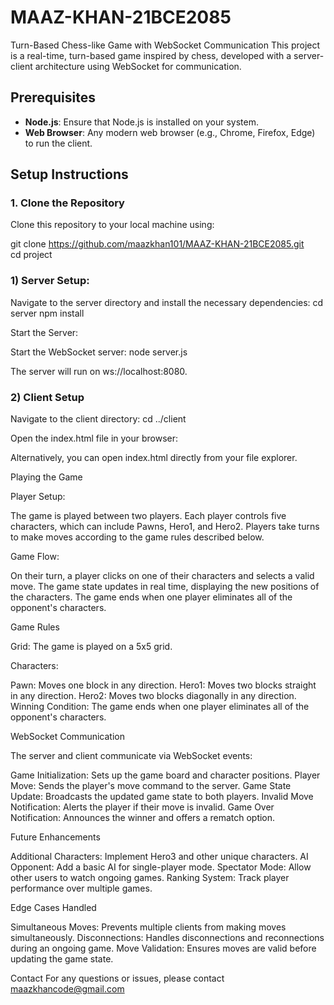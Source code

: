 # MAAZ-KHAN-21BCE2085
Turn-Based Chess-like Game with WebSocket Communication This project is a real-time, turn-based game inspired by chess, developed with a server-client architecture using WebSocket for communication.



## Prerequisites
- **Node.js**: Ensure that Node.js is installed on your system.
- **Web Browser**: Any modern web browser (e.g., Chrome, Firefox, Edge) to run the client.

## Setup Instructions

### 1. Clone the Repository
Clone this repository to your local machine using:

git clone https://github.com/maazkhan101/MAAZ-KHAN-21BCE2085.git
</br>
cd project



<h3>1) Server Setup:</h3>

Navigate to the server directory and install the necessary dependencies:
    cd server
    npm install


Start the Server:

Start the WebSocket server:
   node server.js


The server will run on ws://localhost:8080.


<h3>2) Client Setup</h3>

Navigate to the client directory:
    cd ../client

Open the index.html file in your browser:

Alternatively, you can open index.html directly from your file explorer.


Playing the Game

Player Setup:

The game is played between two players. Each player controls five characters, which can include Pawns, Hero1, and Hero2.
Players take turns to make moves according to the game rules described below.

Game Flow:

On their turn, a player clicks on one of their characters and selects a valid move.
The game state updates in real time, displaying the new positions of the characters.
The game ends when one player eliminates all of the opponent's characters.

Game Rules

Grid: The game is played on a 5x5 grid.

Characters:

Pawn: Moves one block in any direction.
Hero1: Moves two blocks straight in any direction.
Hero2: Moves two blocks diagonally in any direction.
Winning Condition: The game ends when one player eliminates all of the opponent's characters.

WebSocket Communication

The server and client communicate via WebSocket events:

Game Initialization: Sets up the game board and character positions.
Player Move: Sends the player's move command to the server.
Game State Update: Broadcasts the updated game state to both players.
Invalid Move Notification: Alerts the player if their move is invalid.
Game Over Notification: Announces the winner and offers a rematch option.

Future Enhancements

Additional Characters: Implement Hero3 and other unique characters.
AI Opponent: Add a basic AI for single-player mode.
Spectator Mode: Allow other users to watch ongoing games.
Ranking System: Track player performance over multiple games.

Edge Cases Handled

Simultaneous Moves: Prevents multiple clients from making moves simultaneously.
Disconnections: Handles disconnections and reconnections during an ongoing game.
Move Validation: Ensures moves are valid before updating the game state.

Contact
For any questions or issues, please contact maazkhancode@gmail.com
